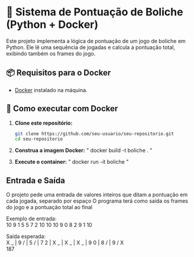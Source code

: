 # 🎳 Sistema de Pontuação de Boliche (Python + Docker)
Este projeto implementa a lógica de pontuação de um jogo de boliche em Python. Ele lê uma sequência de jogadas e calcula a pontuação total, exibindo também os frames do jogo.

## 📦 Requisitos para o Docker
- [Docker](https://www.docker.com/) instalado na máquina.

## 🚀 Como executar com Docker
1. **Clone este repositório:**

   ```bash
   git clone https://github.com/seu-usuario/seu-repositorio.git
   cd seu-repositorio

2. **Construa a imagem Docker:**
   " docker build -t boliche . "

3. **Execute o container:**
   " docker run -it boliche "

## Entrada e Saída
O projeto pede uma entrada de valores inteiros que ditam a pontuação em cada jogada, separado por espaço
O programa terá como saída os frames do jogo e a pontuação total ao final

Exemplo de entrada: \
10 9 1 5 5 7 2 10 10 10 9 0 8 2 9 1 10

Saída esperada: \
X _ | 9 / | 5 / | 7 2 | X _ | X _ | X _ | 9 0 | 8 / | 9 / X  \
187

